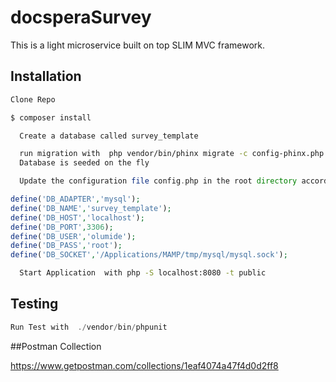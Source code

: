 # docsperaSurvey

This is a light microservice built on top SLIM MVC framework.

## Installation


``` bash
Clone Repo
```

``` bash
$ composer install
```

``` bash
  Create a database called survey_template
```

``` bash
  run migration with  php vendor/bin/phinx migrate -c config-phinx.php
  Database is seeded on the fly
```

``` php
  Update the configuration file config.php in the root directory accordingly

define('DB_ADAPTER','mysql');
define('DB_NAME','survey_template');
define('DB_HOST','localhost');
define('DB_PORT',3306);
define('DB_USER','olumide');
define('DB_PASS','root');
define('DB_SOCKET','/Applications/MAMP/tmp/mysql/mysql.sock');
```

``` bash
  Start Application  with php -S localhost:8080 -t public
```

## Testing


``` php
Run Test with  ./vendor/bin/phpunit
```
##Postman Collection

https://www.getpostman.com/collections/1eaf4074a47f4d0d2ff8
